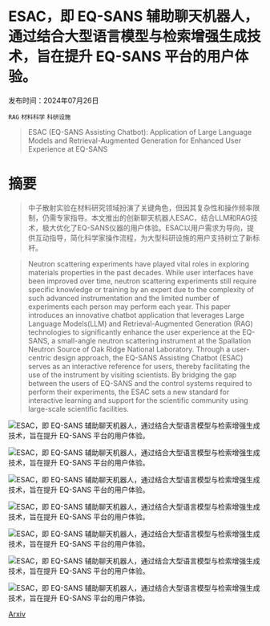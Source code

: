 # ESAC，即 EQ-SANS 辅助聊天机器人，通过结合大型语言模型与检索增强生成技术，旨在提升 EQ-SANS 平台的用户体验。

发布时间：2024年07月26日

`RAG` `材料科学` `科研设施`

> ESAC (EQ-SANS Assisting Chatbot): Application of Large Language Models and Retrieval-Augmented Generation for Enhanced User Experience at EQ-SANS

# 摘要

> 中子散射实验在材料研究领域扮演了关键角色，但因其复杂性和操作频率限制，仍需专家指导。本文推出的创新聊天机器人ESAC，结合LLM和RAG技术，极大优化了EQ-SANS仪器的用户体验。ESAC以用户需求为导向，提供互动指导，简化科学家操作流程，为大型科研设施的用户支持树立了新标杆。

> Neutron scattering experiments have played vital roles in exploring materials properties in the past decades. While user interfaces have been improved over time, neutron scattering experiments still require specific knowledge or training by an expert due to the complexity of such advanced instrumentation and the limited number of experiments each person may perform each year. This paper introduces an innovative chatbot application that leverages Large Language Models(LLM) and Retrieval-Augmented Generation (RAG) technologies to significantly enhance the user experience at the EQ-SANS, a small-angle neutron scattering instrument at the Spallation Neutron Source of Oak Ridge National Laboratory. Through a user-centric design approach, the EQ-SANS Assisting Chatbot (ESAC) serves as an interactive reference for users, thereby facilitating the use of the instrument by visiting scientists. By bridging the gap between the users of EQ-SANS and the control systems required to perform their experiments, the ESAC sets a new standard for interactive learning and support for the scientific community using large-scale scientific facilities.

![ESAC，即 EQ-SANS 辅助聊天机器人，通过结合大型语言模型与检索增强生成技术，旨在提升 EQ-SANS 平台的用户体验。](../../../paper_images/2407.19075/fig1_rag_llm.png)

![ESAC，即 EQ-SANS 辅助聊天机器人，通过结合大型语言模型与检索增强生成技术，旨在提升 EQ-SANS 平台的用户体验。](../../../paper_images/2407.19075/x1.png)

![ESAC，即 EQ-SANS 辅助聊天机器人，通过结合大型语言模型与检索增强生成技术，旨在提升 EQ-SANS 平台的用户体验。](../../../paper_images/2407.19075/fig3_ex2_runsample_help.png)

![ESAC，即 EQ-SANS 辅助聊天机器人，通过结合大型语言模型与检索增强生成技术，旨在提升 EQ-SANS 平台的用户体验。](../../../paper_images/2407.19075/fig4_ex_fullscript_a.png)

![ESAC，即 EQ-SANS 辅助聊天机器人，通过结合大型语言模型与检索增强生成技术，旨在提升 EQ-SANS 平台的用户体验。](../../../paper_images/2407.19075/x2.png)

![ESAC，即 EQ-SANS 辅助聊天机器人，通过结合大型语言模型与检索增强生成技术，旨在提升 EQ-SANS 平台的用户体验。](../../../paper_images/2407.19075/x3.png)

![ESAC，即 EQ-SANS 辅助聊天机器人，通过结合大型语言模型与检索增强生成技术，旨在提升 EQ-SANS 平台的用户体验。](../../../paper_images/2407.19075/x4.png)

[Arxiv](https://arxiv.org/abs/2407.19075)
